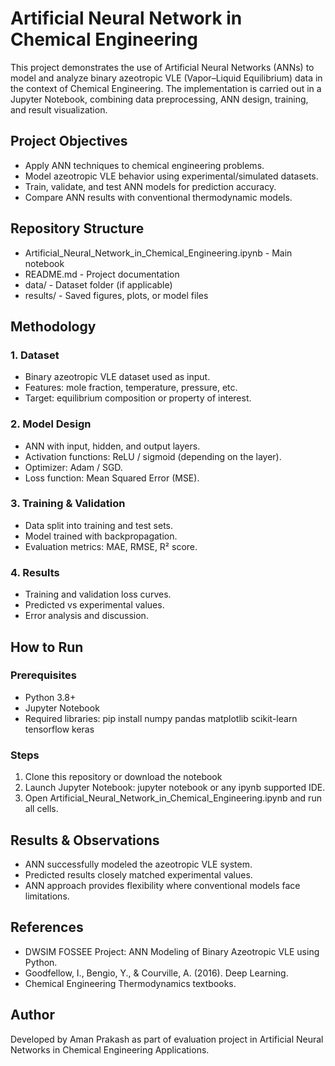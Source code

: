 # Artificial Neural Network in Chemical Engineering

This project demonstrates the use of Artificial Neural Networks (ANNs) to model and analyze 
binary azeotropic VLE (Vapor–Liquid Equilibrium) data in the context of Chemical Engineering. 
The implementation is carried out in a Jupyter Notebook, combining data preprocessing, ANN design, 
training, and result visualization.

## Project Objectives
- Apply ANN techniques to chemical engineering problems.
- Model azeotropic VLE behavior using experimental/simulated datasets.
- Train, validate, and test ANN models for prediction accuracy.
- Compare ANN results with conventional thermodynamic models.

## Repository Structure
- Artificial_Neural_Network_in_Chemical_Engineering.ipynb  - Main notebook
- README.md                                                - Project documentation
- data/                                                    - Dataset folder (if applicable)
- results/                                                 - Saved figures, plots, or model files

## Methodology
### 1. Dataset
- Binary azeotropic VLE dataset used as input.
- Features: mole fraction, temperature, pressure, etc.
- Target: equilibrium composition or property of interest.

### 2. Model Design
- ANN with input, hidden, and output layers.
- Activation functions: ReLU / sigmoid (depending on the layer).
- Optimizer: Adam / SGD.
- Loss function: Mean Squared Error (MSE).

### 3. Training & Validation
- Data split into training and test sets.
- Model trained with backpropagation.
- Evaluation metrics: MAE, RMSE, R² score.

### 4. Results
- Training and validation loss curves.
- Predicted vs experimental values.
- Error analysis and discussion.

##  How to Run
### Prerequisites
- Python 3.8+
- Jupyter Notebook
- Required libraries:
  pip install numpy pandas matplotlib scikit-learn tensorflow keras

### Steps
1. Clone this repository or download the notebook
2. Launch Jupyter Notebook:
   jupyter notebook or any ipynb supported IDE.
3. Open Artificial_Neural_Network_in_Chemical_Engineering.ipynb and run all cells.

##  Results & Observations
- ANN successfully modeled the azeotropic VLE system.
- Predicted results closely matched experimental values.
- ANN approach provides flexibility where conventional models face limitations.

##  References
- DWSIM FOSSEE Project: ANN Modeling of Binary Azeotropic VLE using Python.
- Goodfellow, I., Bengio, Y., & Courville, A. (2016). Deep Learning.
- Chemical Engineering Thermodynamics textbooks.

##  Author
Developed by Aman Prakash as part of evaluation project in Artificial Neural Networks 
in Chemical Engineering Applications.
